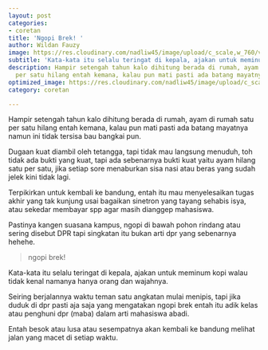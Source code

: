 ```yaml
---
layout: post
categories:
- coretan
title: 'Ngopi Brek! '
author: Wildan Fauzy
image: https://res.cloudinary.com/nadliw45/image/upload/c_scale,w_760/v1606454810/ngopi-brek_ptunuc.jpg
subtitle: 'Kata-kata itu selalu teringat di kepala, ajakan untuk meminum kopi '
description: Hampir setengah tahun kalo dihitung berada di rumah, ayam di rumah satu
  per satu hilang entah kemana, kalau pun mati pasti ada batang mayatnya
optimized_image: https://res.cloudinary.com/nadliw45/image/upload/c_scale,w_380/v1606454810/ngopi-brek_ptunuc.jpg
category: coretan

---
```

Hampir setengah tahun kalo dihitung berada di rumah, ayam di rumah satu per satu hilang entah kemana, kalau pun mati pasti ada batang mayatnya namun ini tidak tersisa bau bangkai pun. 

Dugaan kuat diambil oleh tetangga, tapi tidak mau langsung menuduh, toh tidak ada bukti yang kuat, tapi ada sebenarnya bukti kuat yaitu ayam hilang satu per satu, jika setiap sore menaburkan sisa nasi atau beras yang sudah jelek kini tidak lagi. 

Terpikirkan untuk kembali ke bandung, entah itu mau menyelesaikan tugas akhir yang tak kunjung usai bagaikan sinetron yang tayang sehabis isya, atau sekedar membayar spp agar masih dianggep mahasiswa.

Pastinya kangen suasana kampus, ngopi di bawah pohon rindang atau sering disebut DPR tapi singkatan itu bukan arti dpr yang sebenarnya hehehe. 

> ngopi brek! 

Kata-kata itu selalu teringat di kepala, ajakan untuk meminum kopi walau tidak kenal namanya hanya orang dan wajahnya. 

Seiring berjalannya waktu teman satu angkatan mulai menipis, tapi jika duduk di dpr pasti aja saja yang mengatakan ngopi brek entah itu adik kelas atau penghuni dpr (maba) dalam arti mahasiswa abadi. 

Entah besok atau lusa atau sesempatnya akan kembali ke bandung melihat jalan yang macet di setiap waktu.